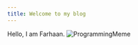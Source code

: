 ```yaml
---
title: Welcome to my blog
---
```

Hello, I am Farhaan.
![ProgrammingMeme](https://cdn-images-1.medium.com/max/754/1*snTXFElFuQLSFDnvZKJ6IA.png)
